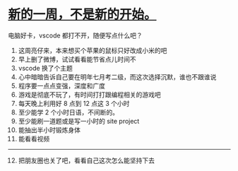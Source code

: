 # [新的一周，不是新的开始。](https://github.com/yihong0618/gitblog/issues/83)

电脑好卡，vscode 都打不开，随便写点什么吧？
1. 这周亮仔来，本来想买个苹果的鼠标只好改成小米的吧
2. 早上删了微博，试试看看能节省点儿时间不
3. vscode 换了个主题
4. 心中暗暗告诉自己要在明年七月考二级，而这次选择沉默，谁也不跟谁说
5. 程序要一点点变强，深度和广度
6. 游戏是彻底不玩了，有时间打打跟编程相关的游戏吧
7. 每天晚上利用好 8 点到 12 点这 3 个小时
8. 至少能学 2 个小时日语，不间断的。
9. 至少能刷一道题或是写一小时的 site project
10. 能抽出半小时锻炼身体
11. 能看看视频
---
12. 把朋友圈也关了吧，看看自己这次怎么能坚持下去

